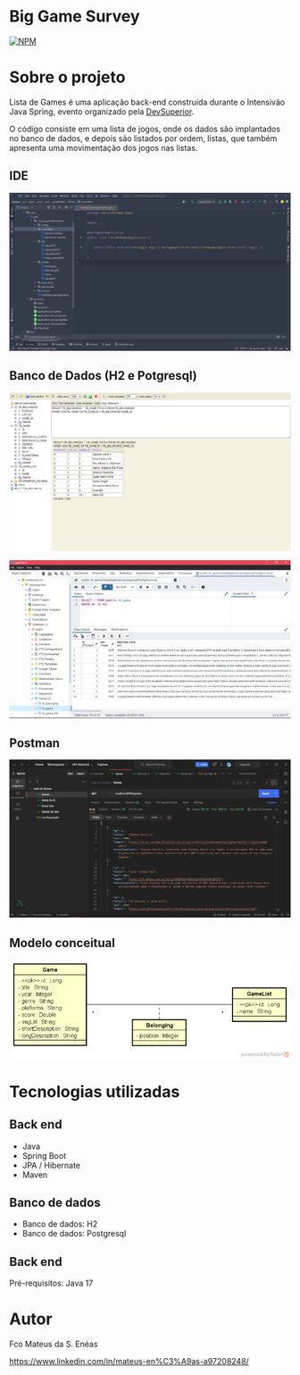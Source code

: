 # Big Game Survey 
[![NPM](https://img.shields.io/npm/l/react)](https://github.com/MateusEneas/ListaDeGames/blob/main/LICENSE) 

# Sobre o projeto

Lista de Games é uma aplicação back-end construída durante o Intensivão Java Spring, evento organizado pela [DevSuperior](https://devsuperior.com.br "Site da DevSuperior").

O código consiste em uma lista de jogos, onde os dados são implantados no banco de dados, e depois são listados por ordem, listas, que também apresenta uma movimentação dos jogos nas listas.

## IDE
![IDE](https://github.com/MateusEneas/Imagens/blob/main/Imagens%20para%20README/INTELLIJ%20PROGRAMA.png?raw=true)

## Banco de Dados (H2 e Potgresql)
![H2](https://github.com/MateusEneas/Imagens/blob/main/Imagens%20para%20README/BANCO%20DE%20DADOS%20H2.png?raw=true)

![Postgresql](https://github.com/MateusEneas/Imagens/blob/main/Imagens%20para%20README/pgAdmin.png?raw=true)

## Postman
![Postman](https://github.com/MateusEneas/Imagens/blob/main/Imagens%20para%20README/POSTMAN.png?raw=true)

## Modelo conceitual
![Modelo Conceitual](https://github.com/MateusEneas/Imagens/blob/main/Imagens%20para%20README/Modelo%20Conceitual.png?raw=true)

# Tecnologias utilizadas
## Back end
- Java
- Spring Boot
- JPA / Hibernate
- Maven

## Banco de dados
- Banco de dados: H2
- Banco de dados: Postgresql

## Back end
Pré-requisitos: Java 17


# Autor

Fco Mateus da S. Enéas

https://www.linkedin.com/in/mateus-en%C3%A9as-a97208248/
